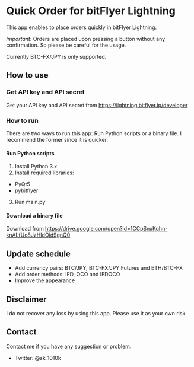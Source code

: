 # Quick Order for bitFlyer Lightning
This app enables to place orders quickly in bitFlyer Lightning.

*Important*: Orders are placed upon pressing a button without any confirmation. So please be careful for the usage.

Currently BTC-FX/JPY is only supported.

## How to use
### Get API key and API secret
Get your API key and API secret from https://lightning.bitflyer.jp/developer

### How to run
There are two ways to run this app: Run Python scripts or a binary file.
I recommend the former since it is quicker.

#### Run Python scripts
1. Install Python 3.x
2. Install required libraries:
  - PyQt5
  - pybitflyer
3. Run main.py

#### Download a binary file
Download from https://drive.google.com/open?id=1CCpSnxKqhn-knALfUo8JzHIdOjd9gnQ0

## Update schedule
- Add currency pairs: BTC/JPY, BTC-FX/JPY Futures and ETH/BTC-FX
- Add order methods: IFD, OCO and IFDOCO
- Improve the appearance

## Disclaimer
I do not recover any loss by using this app.
Please use it as your own risk.

## Contact
Contact me if you have any suggestion or problem.
- Twitter: @sk_1010k
